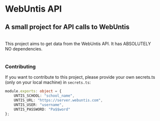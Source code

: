 # WebUntis API
## A small project for API calls to WebUntis
<br>
This project aims to get data from the WebUntis API.  
It has ABSOLUTELY NO dependencies.  
<br><br>

### Contributing
If you want to contribute to this project, please provide your own secrets.ts (only on your local machine) in `secrets.ts`:  
```ts
module.exports: object = {
    UNTIS_SCHOOL: "school_name",
    UNTIS_URL: "https://server.webuntis.com",
    UNTIS_USER: "username",
    UNTIS_PASSWORD: "Pa$$word"
};
```  

